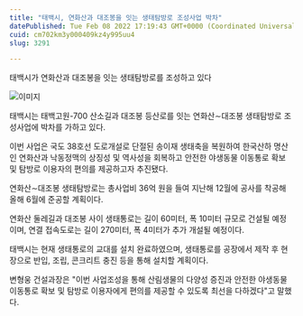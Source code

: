 ```yaml
---
title: "태백시, 연화산과 대조봉을 잇는 생태탐방로 조성사업 박차"
datePublished: Tue Feb 08 2022 17:19:43 GMT+0000 (Coordinated Universal Time)
cuid: cm702km3y000409kz4y995uu4
slug: 3291

---
```



태백시가 연화산과 대조봉을 잇는 생태탐방로를 조성하고 있다

![이미지](https://cdn.hashnode.com/res/hashnode/image/upload/v1739253405690/4626ed16-6911-4058-ad97-d8c14680c3fc.jpeg)

태백시는 태백고원-700 산소길과 대조봉 등산로를 잇는 연화산∼대조봉 생태탐방로 조성사업에 박차를 가하고 있다.

이번 사업은 국도 38호선 도로개설로 단절된 송이재 생태축을 복원하여 한국산하 명산인 연화산과 낙동정맥의 상징성 및 역사성을 회복하고 안전한 야생동물 이동통로 확보 및 탐방로 이용자의 편의를 제공하고자 추진됐다.

연화산∼대조봉 생태탐방로는 총사업비 36억 원을 들여 지난해 12월에 공사를 착공해 올해 6월에 준공할 계획이다.

연화산 둘레길과 대조봉 사이 생태통로는 길이 60미터, 폭 10미터 규모로 건설될 예정이며, 연결 접속도로는 길이 270미터, 폭 4미터가 추가 개설될 예정이다.

태백시는 현재 생태통로의 교대를 설치 완료하였으며, 생태통로를 공장에서 제작 후 현장으로 반입, 조립, 콘크리트 충진 등을 통해 설치할 계획이다.

변형웅 건설과장은 "이번 사업조성을 통해 산림생물의 다양성 증진과 안전한 야생동물 이동통로 확보 및 탐방로 이용자에게 편의를 제공할 수 있도록 최선을 다하겠다"고 말했다.